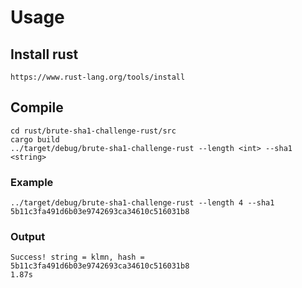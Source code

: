 # Usage

## Install rust

```http
https://www.rust-lang.org/tools/install
```

## Compile

```shell
cd rust/brute-sha1-challenge-rust/src
cargo build
../target/debug/brute-sha1-challenge-rust --length <int> --sha1 <string>
```

### Example

```shell
../target/debug/brute-sha1-challenge-rust --length 4 --sha1 5b11c3fa491d6b03e9742693ca34610c516031b8
```

### Output

```shell
Success! string = klmn, hash = 5b11c3fa491d6b03e9742693ca34610c516031b8
1.87s
```

